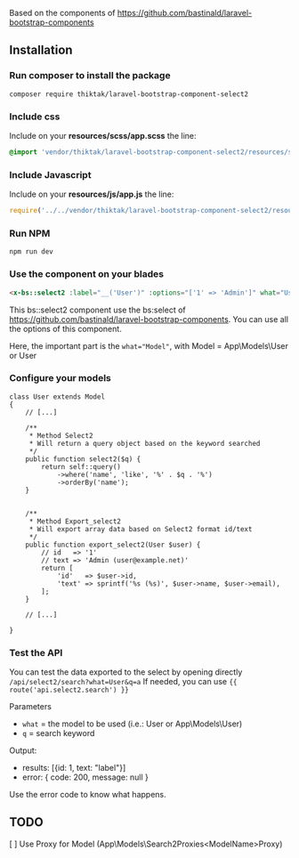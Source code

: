 
Based on the components of https://github.com/bastinald/laravel-bootstrap-components


## Installation

### Run composer to install the package

```
composer require thiktak/laravel-bootstrap-component-select2
```

### Include css

Include on your **resources/scss/app.scss** the line:

```css
@import 'vendor/thiktak/laravel-bootstrap-component-select2/resources/scss/select2';
```

### Include Javascript

Include on your **resources/js/app.js** the line:

```javascript
require('../../vendor/thiktak/laravel-bootstrap-component-select2/resources/js/select2');

```

### Run NPM

```
npm run dev
```

### Use the component on your blades


```HTML
<x-bs::select2 :label="__('User')" :options="['1' => 'Admin']" what="User" wire:model.defer="user_id" />
```

This bs::select2 component use the bs:select of https://github.com/bastinald/laravel-bootstrap-components.
You can use all the options of this component.

Here, the important part is the `what="Model"`, with Model = App\Models\User or User


### Configure your models
```
class User extends Model
{
	// [...]

	/**
	 * Method Select2
	 * Will return a query object based on the keyword searched
	 */
    public function select2($q) {
        return self::query()
            ->where('name', 'like', '%' . $q . '%')
            ->orderBy('name');
    }


	/**
	 * Method Export_select2
	 * Will export array data based on Select2 format id/text
	 */
    public function export_select2(User $user) {
        // id   => '1'
        // text => 'Admin (user@example.net)'
        return [
            'id'   => $user->id,
            'text' => sprintf('%s (%s)', $user->name, $user->email),
        ];
    }

	// [...]

}
```

### Test the API
You can test the data exported to the select by opening directly `/api/select2/search?what=User&q=a`
If needed, you can use `{{ route('api.select2.search') }}`

Parameters
- `what` = the model to be used (i.e.: User or App\Models\User)
- `q` = search keyword

Output:
- results: [{id: 1, text: "label"}]
- error: { code: 200, message: null }

Use the error code to know what happens.

## TODO

[ ] Use Proxy for Model (App\Models\Search2Proxies\<ModelName>Proxy)